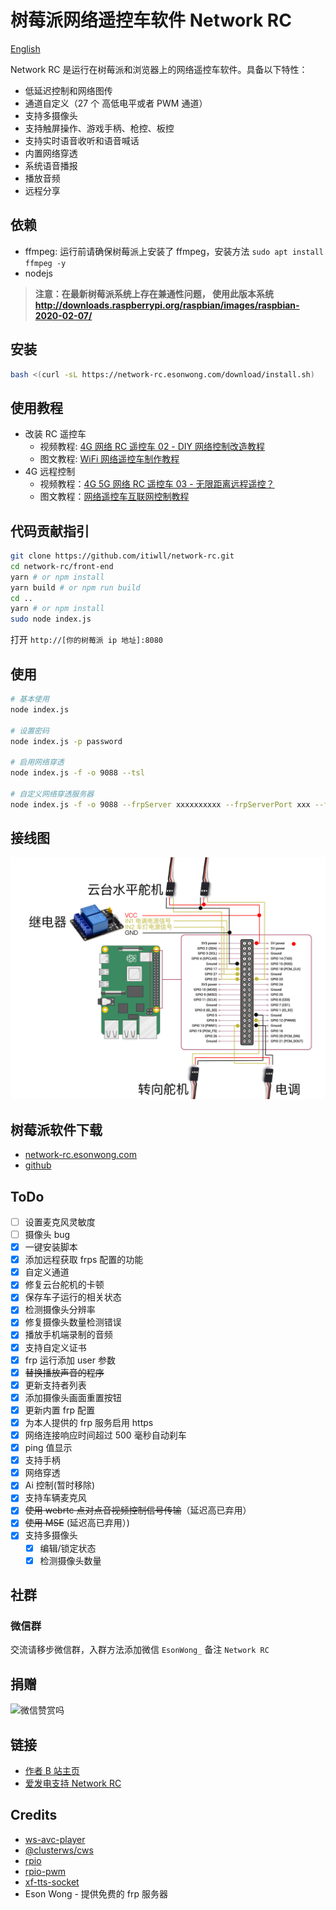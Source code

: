 # 树莓派网络遥控车软件 Network RC

[English](./README.md)

Network RC 是运行在树莓派和浏览器上的网络遥控车软件。具备以下特性：

- 低延迟控制和网络图传
- 通道自定义（27 个 高低电平或者 PWM 通道）
- 支持多摄像头
- 支持触屏操作、游戏手柄、枪控、板控
- 支持实时语音收听和语音喊话
- 内置网络穿透
- 系统语音播报
- 播放音频
- 远程分享

## 依赖

- ffmpeg: 运行前请确保树莓派上安装了 ffmpeg，安装方法 `sudo apt install ffmpeg -y`
- nodejs

> **注意：在最新树莓派系统上存在兼通性问题， 使用此版本系统<http://downloads.raspberrypi.org/raspbian/images/raspbian-2020-02-07/>**

## 安装

```bash
bash <(curl -sL https://network-rc.esonwong.com/download/install.sh)
```

## 使用教程

- 改装 RC 遥控车
  - 视频教程: [4G 网络 RC 遥控车 02 - DIY 网络控制改造教程](https://www.bilibili.com/video/BV1iK4y1r7mD)
  - 图文教程: [WiFi 网络遥控车制作教程](https://blog.esonwong.com/WiFi-4G-5G-%E7%BD%91%E7%BB%9C%E9%81%A5%E6%8E%A7%E8%BD%A6%E5%88%B6%E4%BD%9C%E6%95%99%E7%A8%8B/)
- 4G 远程控制
  - 视频教程：[4G 5G 网络 RC 遥控车 03 - 无限距离远程遥控？](https://www.bilibili.com/video/BV1Xp4y1X7fa)
  - 图文教程：[网络遥控车互联网控制教程](https://blog.esonwong.com/%E7%BD%91%E7%BB%9C%E9%81%A5%E6%8E%A7%E8%BD%A6%E4%BA%92%E8%81%94%E7%BD%91%E6%8E%A7%E5%88%B6%E6%95%99%E7%A8%8B/)

## 代码贡献指引

```bash
git clone https://github.com/itiwll/network-rc.git
cd network-rc/front-end
yarn # or npm install
yarn build # or npm run build
cd ..
yarn # or npm install
sudo node index.js
```

打开 `http://[你的树莓派 ip 地址]:8080`

## 使用

```bash
# 基本使用
node index.js

# 设置密码
node index.js -p password

# 启用网络穿透
node index.js -f -o 9088 --tsl

# 自定义网络穿透服务器
node index.js -f -o 9088 --frpServer xxxxxxxxxx --frpServerPort xxx --frpServerToken xxxxx
```

## 接线图

![GPIO](./gpio.jpg)

## 树莓派软件下载

- [network-rc.esonwong.com](https://network-rc.esonwong.com/download)
- [github](https://github.com/itiwll/network-rc/releases)

## ToDo

- [ ] 设置麦克风灵敏度
- [ ] 摄像头 bug
- [x] 一键安装脚本
- [x] 添加远程获取 frps 配置的功能
- [x] 自定义通道
- [x] 修复云台舵机的卡顿
- [x] 保存车子运行的相关状态
- [x] 检测摄像头分辨率
- [x] 修复摄像头数量检测错误
- [x] 播放手机端录制的音频
- [x] 支持自定义证书
- [x] frp 运行添加 user 参数
- [x] ~~替换播放声音的程序~~
- [x] 更新支持者列表
- [x] 添加摄像头画面重置按钮
- [x] 更新内置 frp 配置
- [x] 为本人提供的 frp 服务启用 https
- [x] 网络连接响应时间超过 500 毫秒自动刹车
- [x] ping 值显示
- [x] 支持手柄
- [x] 网络穿透
- [x] Ai 控制(暂时移除)
- [x] 支持车辆麦克风
- [x] ~~使用 webrtc 点对点音视频控制信号传输~~（延迟高已弃用）
- [x] ~~使用 MSE~~ (延迟高已弃用）)
- [x] 支持多摄像头
  - [x] 编辑/锁定状态
  - [x] 检测摄像头数量

## 社群

### 微信群

交流请移步微信群，入群方法添加微信 `EsonWong_` 备注 `Network RC`

## 捐赠

![微信赞赏吗](https://blog.esonwong.com/asset/wechat-donate.jpg)

## 链接

- [作者 B 站主页](https://space.bilibili.com/96740361)
- [爱发电支持 Network RC](https://afdian.net/@esonwong)

## Credits

- [ws-avc-player](https://github.com/matijagaspar/ws-avc-player)
- [@clusterws/cws](https://github.com/ClusterWS/cWS)
- [rpio](https://github.com/jperkin/node-rpio)
- [rpio-pwm](https://github.com/xinkaiwang/rpio-pwm)
- [xf-tts-socket](https://github.com/jimuyouyou/xf-tts-socket)
- Eson Wong - 提供免费的 frp 服务器
